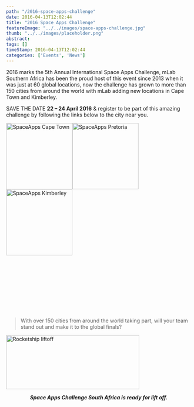 ```yaml
---
path: "/2016-space-apps-challenge" 
date: 2016-04-13T12:02:44 
title: "2016 Space Apps Challenge" 
featureImage: "../../images/space-apps-challenge.jpg"
thumb: "../../images/placeholder.png" 
abstract:  
tags: [] 
timeStamp: 2016-04-13T12:02:44 
categories: ['Events', 'News'] 
---
```


<p class="p1"><span class="s1">2016 marks the 5th Annual International Space Apps Challenge, mLab Southern Africa has been the proud host of this event since 2013 when it was just at 60 global locations, now the challenge has grown to more than 150 cities from around the world with mLab adding new locations in Cape Town and Kimberley.</span></p>
<p class="p1">SAVE THE DATE <strong>22 &#8211; 24 April 2016</strong> &amp; register to be part of this amazing challenge by following the links below to the city near you.</p>
<p class="p1"><a href="https://2016.spaceappschallenge.org/locations/cape-town-south-africa" target="_blank"><img class="alignnone wp-image-1781 alignleft" src="http://mlab/wp-content/uploads/2016/04/SpaceApps-CT-300x300.png" alt="SpaceApps Cape Town" width="180" height="180" srcset="https://mlab.co.za/wp-content/uploads/2016/04/SpaceApps-CT-300x300.png 300w, https://mlab.co.za/wp-content/uploads/2016/04/SpaceApps-CT-150x150.png 150w, https://mlab.co.za/wp-content/uploads/2016/04/SpaceApps-CT.png 610w" sizes="(max-width: 180px) 100vw, 180px" /></a><a href="https://2016.spaceappschallenge.org/locations/pretoria-south-africa" target="_blank"><img class="alignnone wp-image-1783 alignleft" src="http://mlab/wp-content/uploads/2016/04/SpaceApps-PTA-300x300.png" alt="SpaceApps Pretoria" width="180" height="180" srcset="https://mlab.co.za/wp-content/uploads/2016/04/SpaceApps-PTA-300x300.png 300w, https://mlab.co.za/wp-content/uploads/2016/04/SpaceApps-PTA-150x150.png 150w, https://mlab.co.za/wp-content/uploads/2016/04/SpaceApps-PTA.png 610w" sizes="(max-width: 180px) 100vw, 180px" /><img class="alignnone wp-image-1782 alignleft" src="http://mlab/wp-content/uploads/2016/04/SpaceApps-KBY-300x300.png" alt="SpaceApps Kimberley" width="180" height="180" srcset="https://mlab.co.za/wp-content/uploads/2016/04/SpaceApps-KBY-300x300.png 300w, https://mlab.co.za/wp-content/uploads/2016/04/SpaceApps-KBY-150x150.png 150w, https://mlab.co.za/wp-content/uploads/2016/04/SpaceApps-KBY.png 610w" sizes="(max-width: 180px) 100vw, 180px" /></a></p>
<p>&nbsp;</p>
<p>&nbsp;</p>
<p>&nbsp;</p>
<p>&nbsp;</p>
<p>&nbsp;</p>
<blockquote>
<p class="p1"><span class="s2">With over 150 cities from around the world taking part, will your team stand out and make it to the global finals?</span></p>
</blockquote>
<p><a href="http://mlab/wp-content/uploads/2016/04/Screen-Shot-2016-04-13-at-11.54.39.png"><img class="wp-image-1790 aligncenter" src="http://mlab/wp-content/uploads/2016/04/Screen-Shot-2016-04-13-at-11.54.39-300x122.png" alt="Rocketship liftoff" width="362" height="147" srcset="https://mlab.co.za/wp-content/uploads/2016/04/Screen-Shot-2016-04-13-at-11.54.39-300x122.png 300w, https://mlab.co.za/wp-content/uploads/2016/04/Screen-Shot-2016-04-13-at-11.54.39-768x313.png 768w, https://mlab.co.za/wp-content/uploads/2016/04/Screen-Shot-2016-04-13-at-11.54.39-1024x418.png 1024w, https://mlab.co.za/wp-content/uploads/2016/04/Screen-Shot-2016-04-13-at-11.54.39.png 1432w" sizes="(max-width: 362px) 100vw, 362px" /></a></p>
<p style="text-align: center;"><em><strong>Space Apps Challenge South Africa is ready for lift off.</strong></em></p>
